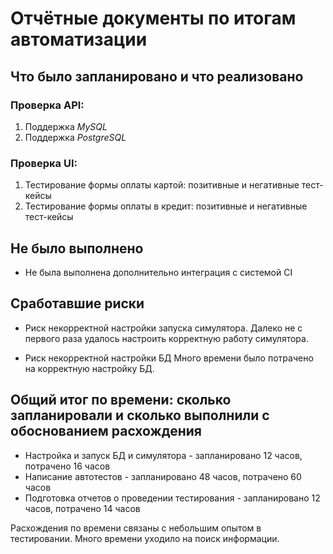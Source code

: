 # Отчётные документы по итогам автоматизации

## Что было запланировано и что реализовано

### Проверка API:

1. Поддержка *MySQL*
2. Поддержка *PostgreSQL*

### Проверка UI:

1. Тестирование формы оплаты картой: позитивные и негативные тест-кейсы
2. Тестирование формы оплаты в кредит: позитивные и негативные тест-кейсы

## Не было выполнено

* Не была выполнена дополнительно интеграция с системой CI

## Сработавшие риски

* Риск некорректной настройки запуска симулятора.
  Далеко не с первого раза удалось настроить корректную работу симулятора.

* Риск некорректной настройки БД
  Много времени было потрачено на корректную настройку БД.

## Общий итог по времени: сколько запланировали и сколько выполнили с обоснованием расхождения

* Настройка и запуск БД и симулятора - запланировано 12 часов, потрачено 16 часов
* Написание автотестов - запланировано 48 часов, потрачено 60 часов
* Подготовка отчетов о проведении тестирования - запланировано 12 часов, потрачено 14 часов

Расхождения по времени связаны с небольшим опытом в тестировании. Много времени уходило на поиск информации.

